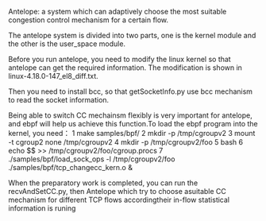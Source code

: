 Antelope: a system which can adaptively choose the most suitable congestion control mechanism for a certain flow. 

The antelope system is divided into two parts, one is the kernel module and the other is the user_space module.

Before you run antelope, you need to modify the linux kernel so that antelope can get the required information. The modification is shown in linux-4.18.0-147_el8_diff.txt.

Then you need to install bcc, so that getSocketInfo.py use bcc mechanism to read the socket information.

Being able to switch CC mechainsm flexibly is very important for antelope, and ebpf will help us achieve this function.To load the ebpf program into the kernel, you need：
  1 make samples/bpf/
  2 mkdir -p /tmp/cgroupv2
  3 mount -t cgroup2 none /tmp/cgroupv2
  4 mkdir -p /tmp/cgroupv2/foo
  5 bash
  6 echo $$ >> /tmp/cgroupv2/foo/cgroup.procs
  7 ./samples/bpf/load_sock_ops -l /tmp/cgroupv2/foo ./samples/bpf/tcp_changecc_kern.o &

When the preparatory work is completed, you can run the recvAndSetCC.py, then Antelope which try to choose asuitable CC mechanism for different TCP flows accordingtheir in-flow 
statistical information is runing
